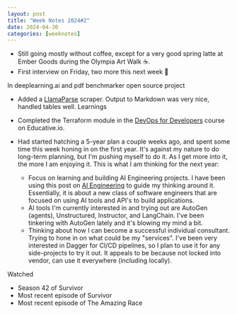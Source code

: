 ```yaml
---
layout: post
title: "Week Notes 2024#2"
date: 2024-04-30
categories: [weeknotes]
---
```

- Still going mostly without coffee, except for a very good spring latte at Ember Goods during the Olympia Art Walk ☕.
- First interview on Friday, two more this next week 🤞

In deeplearning.ai and pdf benchmarker open source project
- Added a [LlamaParse](https://www.llamaindex.ai/blog/introducing-llamacloud-and-llamaparse-af8cedf9006b) scraper. Output to Markdown was very nice, handled tables well.
Learnings
- Completed the Terraform module in the [DevOps for Developers](https://www.educative.io/path/devops-for-developers) course on Educative.io.

- Had started hatching a 5-year plan a couple weeks ago, and spent some time this week honing in on the first year. It's against my nature to do long-term planning, but I'm pushing myself to do it. As I get more into it, the more I am enjoying it. This is what I am thinking for the next year:
	- Focus on learning and building AI Engineering projects. I have been using this post on [AI Engineering](https://www.latent.space/p/ai-engineer) to guide my thinking around it. Essentially, it is about a new class of software engineers that are focused on using AI tools and API's to build applications.
	- AI tools I'm currently interested in and trying out are AutoGen (agents), Unstructured, Instructor, and LangChain. I've been tinkering with AutoGen lately and it's blowing my mind a bit.
	- Thinking about how I can become a successful individual consultant. Trying to hone in on what could be my "services". I've been very interested in Dagger for CI/CD pipelines, so I plan to use it for any side-projects to try it out. It appeals to be because not locked into vendor, can use it everywhere (including locally).

Watched
- Season 42 of Survivor
- Most recent episode of Survivor
- Most recent episode of The Amazing Race